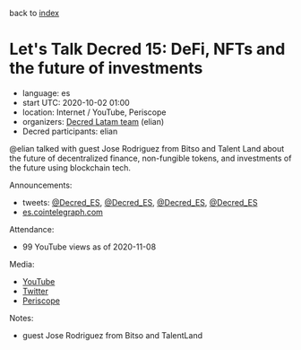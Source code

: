 back to [index](index.md)

# Let's Talk Decred 15: DeFi, NFTs and the future of investments

- language: es
- start UTC: 2020-10-02 01:00
- location: Internet / YouTube, Periscope
- organizers: [Decred Latam team](https://twitter.com/Decred_ES) (elian)
- Decred participants: elian

\@elian talked with guest Jose Rodriguez from Bitso and Talent Land about the future of decentralized finance, non-fungible tokens, and investments of the future using blockchain tech.

Announcements:

- tweets: [@Decred_ES](https://twitter.com/Decred_ES/status/1310685771884625920), [@Decred_ES](https://twitter.com/Decred_ES/status/1311018033247387650), [@Decred_ES](https://twitter.com/Decred_ES/status/1311093490600861698), [@Decred_ES](https://twitter.com/Decred_ES/status/1311637260262146051)
- [es.cointelegraph.com](https://es.cointelegraph.com/news/there-will-be-a-new-edition-of-lets-talk-decred-about-defi-nfts-and-the-future-of-investments)

Attendance:

- 99 YouTube views as of 2020-11-08

Media:

- [YouTube](https://www.youtube.com/watch?v=wkT01O_mRZk)
- [Twitter](https://twitter.com/Decred_ES/status/1311834124391309312)
- [Periscope](https://www.pscp.tv/w/ckUiWjF6WUViTEFxcXlsS2V8MUJkR1lubkJtTXZKWGeOn_07UvoF-mWBWqZl3o-ONM4FH3R4SxExBdjawly5)

Notes:

- guest Jose Rodriguez from Bitso and TalentLand

